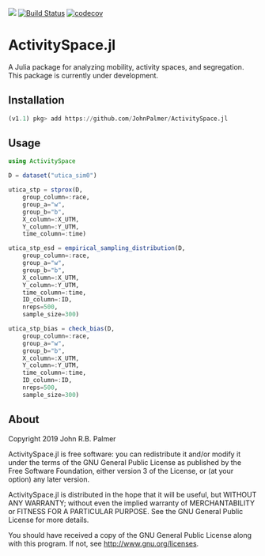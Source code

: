 [![](https://img.shields.io/badge/docs-dev-blue.svg)](https://JohnPalmer.github.io/ActivitySpace.jl/dev)
[![Build Status](https://travis-ci.com/JohnPalmer/ActivitySpace.jl.svg?branch=master)](https://travis-ci.com/JohnPalmer/ActivitySpace.jl)
[![codecov](https://codecov.io/gh/JohnPalmer/ActivitySpace.jl/branch/master/graph/badge.svg)](https://codecov.io/gh/JohnPalmer/ActivitySpace.jl)

# ActivitySpace.jl
A Julia package for analyzing mobility, activity spaces, and segregation. This package is currently under development.

## Installation
```julia
(v1.1) pkg> add https://github.com/JohnPalmer/ActivitySpace.jl
```

## Usage

```julia
using ActivitySpace

D = dataset("utica_sim0")

utica_stp = stprox(D, 
	group_column=:race, 
	group_a="w", 
	group_b="b", 
	X_column=:X_UTM, 
	Y_column=:Y_UTM, 
	time_column=:time)

utica_stp_esd = empirical_sampling_distribution(D, 
	group_column=:race, 
	group_a="w", 
	group_b="b", 
	X_column=:X_UTM, 
	Y_column=:Y_UTM, 
	time_column=:time, 
	ID_column=:ID, 
	nreps=500, 
	sample_size=300)

utica_stp_bias = check_bias(D, 
	group_column=:race, 
	group_a="w", 
	group_b="b", 
	X_column=:X_UTM, 
	Y_column=:Y_UTM, 
	time_column=:time, 
	ID_column=:ID, 
	nreps=500, 
	sample_size=300)

```

## About

Copyright 2019 John R.B. Palmer

ActivitySpace.jl is free software: you can redistribute it and/or modify it under the terms of the GNU General Public License as published by the Free Software Foundation, either version 3 of the License, or (at your option) any later version.

ActivitySpace.jl is distributed in the hope that it will be useful, but WITHOUT ANY WARRANTY; without even the implied warranty of MERCHANTABILITY or FITNESS FOR A PARTICULAR PURPOSE. See the GNU General Public License for more details.

You should have received a copy of the GNU General Public License along with this program. If not, see http://www.gnu.org/licenses.
